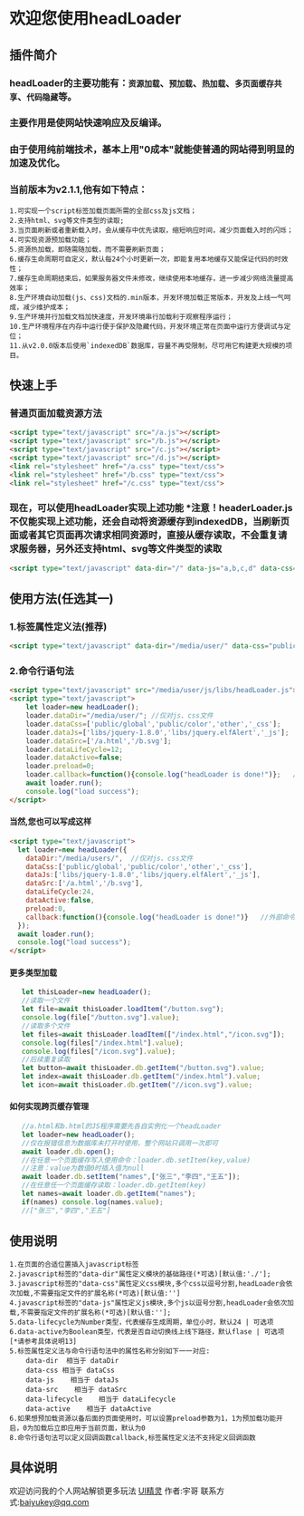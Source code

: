 欢迎您使用headLoader
==
插件简介
--
### headLoader的主要功能有：`资源加载`、`预加载`、`热加载`、`多页面缓存共享`、`代码隐藏`等。
### 主要作用是使网站快速响应及反编译。
### 由于使用纯前端技术，基本上用"0成本"就能使普通的网站得到明显的加速及优化。
### 当前版本为v2.1.1,他有如下特点：
    1.可实现一个script标签加载页面所需的全部css及js文档；
    2.支持html、svg等文件类型的读取;
    3.当页面刷新或者重新载入时，会从缓存中优先读取，缩短响应时间，减少页面载入时的闪烁；
    4.可实现资源预加载功能；
    5.资源热加载，即随需随加载，而不需要刷新页面；
    6.缓存生命周期可自定义，默认每24个小时更新一次，即能复用本地缓存又能保证代码的时效性；
    7.缓存生命周期结束后，如果服务器文件未修改，继续使用本地缓存，进一步减少网络流量提高效率；
    8.生产环境自动加载(js、css)文档的.min版本，开发环境加载正常版本，开发及上线一气呵成，减少维护成本；
    9.生产环境并行加载文档加快速度，开发环境串行加载利于观察程序运行；
    10.生产环境程序在内存中运行便于保护及隐藏代码，开发环境正常在页面中运行方便调试与定位；
    11.从v2.0.0版本后使用`indexedDB`数据库，容量不再受限制，尽可用它构建更大规模的项目。
快速上手
--
### 普通页面加载资源方法
```html
<script type="text/javascript" src="/a.js"></script>
<script type="text/javascript" src="/b.js"></script>
<script type="text/javascript" src="/c.js"></script>
<script type="text/javascript" src="/d.js"></script>
<link rel="stylesheet" href="/a.css" type="text/css">
<link rel="stylesheet" href="/b.css" type="text/css">
<link rel="stylesheet" href="/c.css" type="text/css">
```
### 现在，可以使用headLoader实现上述功能  *注意！headerLoader.js不仅能实现上述功能，还会自动将资源缓存到indexedDB，当刷新页面或者其它页面再次请求相同资源时，直接从缓存读取，不会重复请求服务器，另外还支持html、svg等文件类型的读取
```html
<script type="text/javascript" data-dir="/" data-js="a,b,c,d" data-css="a,b,c" src="/headLoader.min.js"></script>
```
使用方法(任选其一)
--
### 1.标签属性定义法(推荐)
```html
<script type="text/javascript" data-dir="/media/user/" data-css="public/global,public/color,other,_css" data-js="libs/jquery-3.1.0,libs/jquery.elfAlert,_js" src="/media/user/js.min/libs/headLoader.min.js"></script>
```
### 2.命令行语句法
```html
<script type="text/javascript" src="/media/user/js/libs/headLoader.js"></script>
<script type="text/javascript">
    let loader=new headLoader();
    loader.dataDir="/media/user/"; //仅对js、css文件
    loader.dataCss=['public/global','public/color','other','_css'];
    loader.dataJs=['libs/jquery-1.8.0','libs/jquery.elfAlert','_js'];
    loader.dataSrc=['/a.html','/b.svg'];
    loader.dataLifeCycle=12;
    loader.dataActive=false;
    loader.preload=0;
    loader.callback=function(){console.log("headLoader is done!")};   //外部命令法可以定义回调函数
    await loader.run();
    console.log("load success");
</script>
```
#### 当然,您也可以写成这样
```html
<script type="text/javascript">
  let loader=new headLoader({
    dataDir:"/media/users/",  //仅对js、css文件
    dataCss:['public/global','public/color','other','_css'],
    dataJs:['libs/jquery-1.8.0','libs/jquery.elfAlert','_js'],
    dataSrc:['/a.html','/b.svg'],
    dataLifeCycle:24,
    dataActive:false,
    preload:0,
    callback:function(){console.log("headLoader is done!")}   //外部命令法可以定义回调函数
  });
  await loader.run();
  console.log("load success");
</script>
```
#### 更多类型加载
```javascript
   let thisLoader=new headLoader();
   //读取一个文件
   let file=await thisLoader.loadItem("/button.svg");
   console.log(file["/button.svg"].value);
   //读取多个文件
   let files=await thisLoader.loadItem(["/index.html","/icon.svg"]);
   console.log(files["/index.html"].value);
   console.log(files["/icon.svg"].value);
   //后续重复读取
   let button=await thisLoader.db.getItem("/button.svg").value;
   let index=await thisLoader.db.getItem("/index.html").value;
   let icon=await thisLoader.db.getItem("//icon.svg").value;
```
#### 如何实现跨页缓存管理
```javascript
   //a.html和b.html的JS程序需要先各自实例化一个headLoader
   let loader=new headLoader();
   //仅在报错信息为数据库未打开时使用，整个网站只调用一次即可
   await loader.db.open();
   //在任意一个页面缓存写入使用命令：loader.db.setItem(key,value)
   //注意：value为数值0时插入值为null
   await loader.db.setItem("names",["张三","李四","王五"]);
   //在任意任一个页面缓存读取：loader.db.getItem(key)
   let names=await loader.db.getItem("names");
   if(names) console.log(names.value);
   //["张三","李四","王五"]
```
使用说明
--
    1.在页面的合适位置插入javascript标签
    2.javascript标签的"data-dir"属性定义模块的基础路径(*可选)[默认值:'./'];
    3.javascript标签的"data-css"属性定义css模块,多个css以逗号分割,headLoader会依次加载,不需要指定文件的扩展名称(*可选)[默认值:'']
    4.javascript标签的"data-js"属性定义js模块,多个js以逗号分割,headLoader会依次加载,不需要指定文件的扩展名称(*可选)[默认值:''];
    5.data-lifecycle为Number类型，代表缓存生成周期，单位小时，默认24 | 可选项
    6.data-active为Boolean类型，代表是否自动切换线上线下路径，默认flase | 可选项 [*请参考具体说明13]
    5.标签属性定义法与命令行语句法中的属性名称分别如下一一对应:
        data-dir  相当于 dataDir
        data-css 相当于 dataCss
        data-js    相当于 dataJs
        data-src    相当于 dataSrc
        data-lifecycle    相当于 dataLifecycle
        data-active    相当于 dataActive
    6.如果想预加载资源以备后面的页面使用时，可以设置preload参数为1，1为预加载功能开启，0为加载后立即应用于当前页面，默认为0
    8.命令行语句法可以定义回调函数callback,标签属性定义法不支持定义回调函数
具体说明
--
   欢迎访问我的个人网站解锁更多玩法 [UI精灵](http://www.uielf.com/headLoader/) 
   作者:宇哥
   联系方式:baiyukey@qq.com
